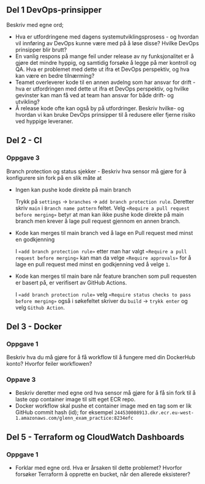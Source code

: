 
## Del 1 DevOps-prinsipper

Beskriv med egne ord;

* Hva er utfordringene med dagens systemutviklingsprosess - og hvordan vil innføring av DevOps kunne være med på å løse
  disse? Hvilke DevOps prinsipper blir brutt?
* En vanlig respons på mange feil under release av ny funksjonalitet er å gjøre det mindre hyppig, og samtidig forsøke å legge på mer kontroll og QA. Hva er problemet med dette ut ifra et DevOps perspektiv, og hva kan være en bedre tilnærming?
* Teamet overleverer kode til en annen avdelng som har ansvar for drift - hva er utfordringen med dette ut ifra et DevOps perspektiv, og hvilke gevinster kan man få ved at team han ansvar for både drift- og utvikling? 
* Å release kode ofte kan også by på utfordringer. Beskriv hvilke- og hvordan vi kan bruke DevOps prinsipper til å redusere
  eller fjerne risiko ved hyppige leveraner.

## Del 2 - CI

### Oppgave 3 

Branch protection og status sjekker - Beskriv hva sensor må gjøre for å konfigurere sin fork på en slik måte
at

* Ingen kan pushe kode direkte på main branch

  Trykk på ```settings``` -> ```branches``` -> ```add branch protection rule```. 
  Deretter skriv ```main``` i ```Branch name pattern``` feltet.  Velg ```«Require a pull request before merging»```
  betyr at man kan ikke pushe kode direkte på main branch men krever å lage pull request gjennom en annen branch.

* Kode kan merges til main branch ved å lage en Pull request med minst en godkjenning

  I ```«add branch protection rule»``` etter man har valgt ```«Require a pull request before merging»``` 
  kan man da velge ```«Require approvals»``` for å lage en pull request med minst en godkjenning ved å velge ```1```.

* Kode kan merges til main bare når feature branchen som pull requesten er basert på, er verifisert av GitHub Actions.

  I ```«add branch protection rule»``` velg ```«Require status checks to pass before merging»``` 
  også i søkefeltet skriver du ```build``` -> ```trykk enter``` og velg ```Github Action```.

## Del 3 - Docker

### Oppgave 1
Beskriv hva du må gjøre for å få workflow til å fungere med din DockerHub konto? Hvorfor feiler workflowen? 

### Oppave 3
* Beskriv deretter med egne ord hva sensor må gjøre for å få sin fork til å laste opp container image til sitt eget ECR repo.
* Docker workflow skal pushe et container image med en tag som er lik GitHub commit hash (id); for eksempel ```244530008913.dkr.ecr.eu-west-1.amazonaws.com/glenn_exam_practice:8234efc```


## Del 5 - Terraform og CloudWatch Dashboards

### Oppgave 1
* Forklar med egne ord. Hva er årsaken til dette problemet? Hvorfor forsøker Terraform å opprette en bucket, når den allerede eksisterer? 



